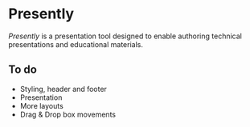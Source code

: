 # Presently

_Presently_ is a presentation tool designed to enable authoring technical
presentations and educational materials.

To do
-----

- Styling, header and footer
- Presentation
- More layouts
- Drag & Drop box movements
